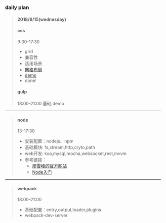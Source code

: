 ### daily plan

>#### 2018/8/15(wednesday)
>#### css
>9:30-17:30
>* grid
>* 兼容性
>* 适用场景
>* [网格布局](https://developer.mozilla.org/zh-CN/docs/Web/CSS/CSS_Grid_Layout)
>* [demo](https://zhuanlan.zhihu.com/p/33033110)
>* done!
>#### gulp
>18:00-21:00
>基础
>demo

---
>#### node
>13-17:30
>* 安装配置：nodejs、npm
>* 基础模块: fs,stream,http,cryto,path
>* web开发: koa,mysql,mocha,websocket,rest,mvvm
>* 参考链接：
>   - [廖雪峰的官方网站](https://www.liaoxuefeng.com/wiki/001434446689867b27157e896e74d51a89c25cc8b43bdb3000/001434501504929883d11d84a1541c6907eefd792c0da51000)
>   - [Node入门](https://www.nodebeginner.org/index-zh-cn.html#a-full-blown-web-application-with-nodejs)

---
>#### webpack
>18:00-21:00
>* 基础配置：entry,output,loader,plugins
>* webpack-dev-server
